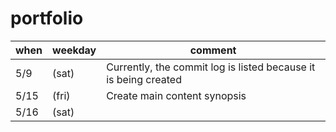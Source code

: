 # portfolio

|when|weekday|comment|
|-----|-------|------|
|5/9|(sat)|Currently, the commit log is listed because it is being created|
|5/15|(fri)|Create main content synopsis|
|5/16|(sat)||

